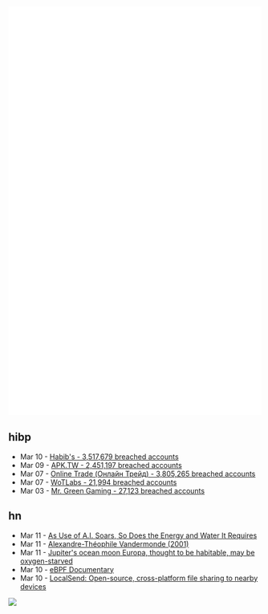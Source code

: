 ![Metrics](https://raw.githubusercontent.com/phixion/phixion/master/metrics.svg)

## hibp

<!--
for https://github.com/phixion/phixion/blob/main/.github/workflows/feeds.yml
-->
<!--START_SECTION:haveibeenpwnd-->
- Mar 10 - [Habib's - 3,517,679 breached accounts](https://haveibeenpwned.com/PwnedWebsites#Habibs)
- Mar 09 - [APK.TW - 2,451,197 breached accounts](https://haveibeenpwned.com/PwnedWebsites#APKTW)
- Mar 07 - [Online Trade (Онлайн Трейд) - 3,805,265 breached accounts](https://haveibeenpwned.com/PwnedWebsites#OnlineTrade)
- Mar 07 - [WoTLabs - 21,994 breached accounts](https://haveibeenpwned.com/PwnedWebsites#WoTLabs)
- Mar 03 - [Mr. Green Gaming - 27,123 breached accounts](https://haveibeenpwned.com/PwnedWebsites#MrGreenGaming)
<!--END_SECTION:haveibeenpwnd-->

## hn

<!--
for https://github.com/phixion/phixion/blob/main/.github/workflows/feeds.yml
-->
<!--START_SECTION:hn-->
- Mar 11 - [As Use of A.I. Soars, So Does the Energy and Water It Requires](https://e360.yale.edu/features/artificial-intelligence-climate-energy-emissions)
- Mar 11 - [Alexandre-Théophile Vandermonde (2001)](https://mathshistory.st-andrews.ac.uk/Biographies/Vandermonde/)
- Mar 11 - [Jupiter's ocean moon Europa, thought to be habitable, may be oxygen-starved](https://www.nytimes.com/2024/03/04/science/europa-moon-oxygen.html)
- Mar 10 - [eBPF Documentary](https://www.brendangregg.com/blog//2024-03-10/ebpf-documentary.html)
- Mar 10 - [LocalSend: Open-source, cross-platform file sharing to nearby devices](https://localsend.org)
<!--END_SECTION:hn-->

<!--
for https://yhype.me
-->
![](https://hit.yhype.me/github/profile?user_id=13013670)
